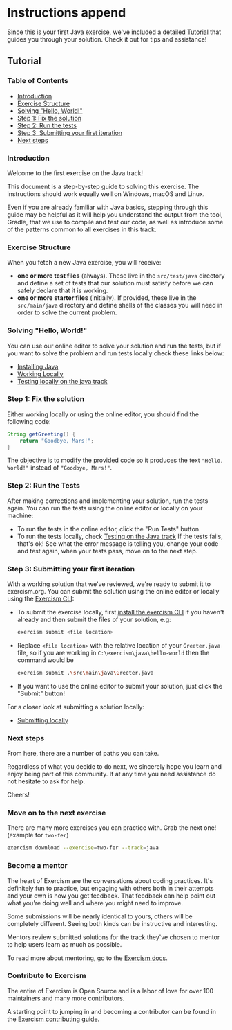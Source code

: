 # Instructions append

Since this is your first Java exercise, we've included a detailed [Tutorial] that guides you through your solution. Check it out for tips and assistance!

## Tutorial

### Table of Contents

- [Introduction]
- [Exercise Structure]
- [Solving "Hello, World!"]
- [Step 1: Fix the solution]
- [Step 2: Run the tests]
- [Step 3: Submitting your first iteration]
- [Next steps]

### Introduction

Welcome to the first exercise on the Java track!

This document is a step-by-step guide to solving this exercise.
The instructions should work equally well on Windows, macOS and Linux.

Even if you are already familiar with Java basics, stepping through this guide may be helpful as it will help you understand the output from the tool, Gradle, that we use to compile and test our code, as well as introduce some of the patterns common to all exercises in this track.

### Exercise Structure

When you fetch a new Java exercise, you will receive:

- __one or more test files__ (always).
These live in the `src/test/java` directory and define a set of tests that our solution must satisfy before we can safely declare that it is working.
- __one or more starter files__ (initially).
If provided, these live in the `src/main/java` directory and define shells of the classes you will need in order to solve the current problem.

### Solving "Hello, World!"

You can use our online editor to solve your solution and run the tests, but if you want to solve the problem and run tests locally check these links below:

- [Installing Java]
- [Working Locally]
- [Testing locally on the java track]

### Step 1: Fix the solution

Either working locally or using the online editor, you should find the following code:

```java
String getGreeting() {
    return "Goodbye, Mars!";
}
```

The objective is to modify the provided code so it produces the text `"Hello, World!"` instead of `"Goodbye, Mars!"`.

### Step 2: Run the Tests

After making corrections and implementing your solution, run the tests again.
You can run the tests using the online editor or locally on your machine:

- To run the tests in the online editor, click the "Run Tests" button.
- To run the tests locally, check [Testing on the Java track][Testing locally on the java track] If the tests fails, that's ok! See what the error message is telling you, change your code and test again, when your tests pass, move on to the next step.

### Step 3: Submitting your first iteration

With a working solution that we've reviewed, we're ready to submit it to exercism.org.
You can submit the solution using the online editor or locally using the [Exercism CLI][Working Locally]:

- To submit the exercise locally, first [install the exercism CLI][Working Locally] if you haven't already and then submit the files of your solution, e.g:

  ```sh
  exercism submit <file location>
  ```

- Replace `<file location>` with the relative location of your `Greeter.java` file, so if you are working in `C:\exercism\java\hello-world` then the command would be

  ```sh
  exercism submit .\src\main\java\Greeter.java
  ```

- If you want to use the online editor to submit your solution, just click the "Submit" button!

For a closer look at submitting a solution locally:

- [Submitting locally][Working Locally]

### Next steps

From here, there are a number of paths you can take.

Regardless of what you decide to do next, we sincerely hope you learn and enjoy being part of this community.
If at any time you need assistance do not hesitate to ask for help.

Cheers!

### Move on to the next exercise

There are many more exercises you can practice with.
Grab the next one! (example for `two-fer`)

```sh
exercism download --exercise=two-fer --track=java
```

### Become a mentor

The heart of Exercism are the conversations about coding practices.
It's definitely fun to practice, but engaging with others both in their attempts and your own is how you get feedback.
That feedback can help point out what you're doing well and where you might need to improve.

Some submissions will be nearly identical to yours, others will be completely different.
Seeing both kinds can be instructive and interesting.

Mentors review submitted solutions for the track they've chosen to mentor to help users learn as much as possible.

To read more about mentoring, go to the [Exercism docs][Mentoring].

### Contribute to Exercism

The entire of Exercism is Open Source and is a labor of love for over 100 maintainers and many more contributors.

A starting point to jumping in and becoming a contributor can be found in the [Exercism contributing guide][Contributing].

[Tutorial]: #tutorial
[Introduction]: #introduction
[Exercise Structure]: #exercise-structure
[Solving "Hello, World!"]: #solving-hello-world
[Step 1: Fix the solution]: #step-1-fix-the-solution
[Step 2: Run the tests]: #step-2-run-the-tests
[Step 3: Submitting your first iteration]: #step-3-submitting-your-first-iteration
[Next steps]: #next-steps
[Mentoring]: https://exercism.org/docs/mentoring
[Contributing]: https://github.com/exercism/docs/tree/main/building
[Installing Java]: https://exercism.org/docs/tracks/java/installation
[Working Locally]: https://exercism.org/docs/using/solving-exercises/working-locally
[Testing locally on the java track]: https://exercism.org/docs/tracks/java/tests
